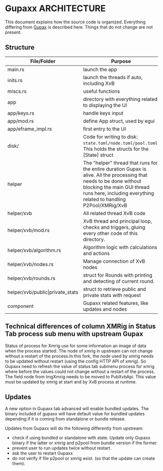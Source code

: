 # Gupaxx ARCHITECTURE

This document explains how the source code is organized. Everything differing from [Gupax](https://github.com/hinto-janai/gupax) is described here. Things that do not change are not present.

## Structure
| File/Folder  | Purpose |
|--------------|---------|
|main.rs| launch the app
|inits.rs| launch the threads if auto, including XvB
|miscs.rs| useful functions
|app| directory with everything related to displaying the UI
|app/keys.rs| handle keys input
|app/mod.rs| define App struct, used by egui
|app/eframe_impl.rs| first entry to the UI
|disk/| Code for writing to disk: `state.toml/node.toml/pool.toml`; This holds the structs for the [State] struct
|helper| The "helper" thread that runs for the entire duration Gupax is alive. All the processing that needs to be done without blocking the main GUI thread runs here, including everything related to handling P2Pool/XMRig/XvB
|helper/xvb| All related thread XvB code
|helper/xvb/mod.rs| XvB thread and principal loop, checks and triggers, gluing every other code of this directory.
|helper/xvb/algorithm.rs| Algorithm logic with calculations and actions
|helper/xvb/nodes.rs| Manage connection of XvB nodes
|helper/xvb/rounds.rs| struct for Rounds with printing and detecting of current round.
|helper/xvb/public\|private_stats| struct to retrieve public and private stats with request
|component| Gupaxx related features, like updates and nodes


## Technical differences of column XMRig in Status Tab process sub menu with upstream Gupax

Status of process for Xmrig use for some information an image of data when the process started.
The node of xmrig in upstream can not change without a restart of the process.In this fork, the node used by xmrig needs to be updated without restart (using the config HTTP API of xmrig).
So Gupaxx need to refresh the value of status tab submenu process for xmrig where before the values could not change without a restart of the process.
The field node from ImgXmrig needs to be moved to PubXvbApi. This value must be updated by xmrig at start and by XvB process at runtime.

## Updates

A new option in Gupaxx tab advanced will enable bundled updates.
The binary included of gupaxx will have default value for bundled updates depending if it is coming from standalone or bundle release.

Updates from Gupaxx will do the following differently from upstream:
- check if using bundled or standalone with state. Update only Gupaxx binary if the latter or xmrig and p2pool from bundle version if the former.
- prevent user to run updates twice without restart.
- ask the user to restart Gupaxx
- do not verify if file p2pool or xmrig exist. (so that the update can create them).
